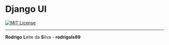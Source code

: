 # Django UI

[![MIT License](https://img.shields.io/badge/license-MIT-007EC7.svg?style=flat-square)](LICENSE.md)

---

**Rodrigo** **L**eite da **S**ilva - **rodrigols89**
